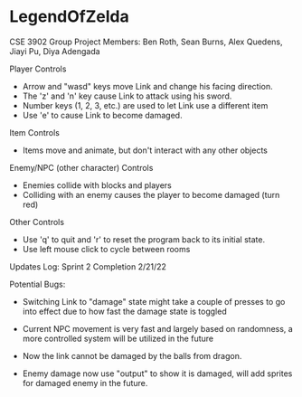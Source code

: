 # LegendOfZelda

CSE 3902 Group Project
Members: Ben Roth, Sean Burns, Alex Quedens, Jiayi Pu, Diya Adengada


Player Controls
- Arrow and "wasd" keys move Link and change his facing direction.
- The 'z' and 'n' key cause Link to attack using his sword.
- Number keys (1, 2, 3, etc.) are used to let Link use a different item
- Use 'e' to cause Link to become damaged.

Item Controls
- Items move and animate, but don't interact with any other objects

Enemy/NPC (other character) Controls
- Enemies collide with blocks and players
- Colliding with an enemy causes the player to become damaged (turn red)

Other Controls
- Use 'q' to quit and 'r' to reset the program back to its initial state.
- Use left mouse click to cycle between rooms


Updates Log:
Sprint 2 Completion 2/21/22

Potential Bugs:
- Switching Link to "damage" state might take a couple of presses to go into effect due to how fast the damage state is toggled
- Current NPC movement is very fast and largely based on randomness, a more controlled system will be utilized in the future

- Now the link cannot be damaged by the balls from dragon.
- Enemy damage now use "output" to show it is damaged, will add sprites for damaged enemy in the future.
